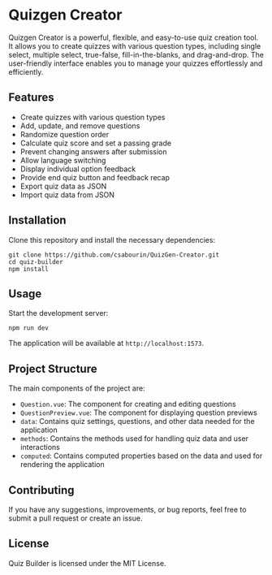 # Quizgen Creator

Quizgen Creator is a powerful, flexible, and easy-to-use quiz creation tool. It allows you to create quizzes with various question types, including single select, multiple select, true-false, fill-in-the-blanks, and drag-and-drop. The user-friendly interface enables you to manage your quizzes effortlessly and efficiently.

## Features

- Create quizzes with various question types
- Add, update, and remove questions
- Randomize question order
- Calculate quiz score and set a passing grade
- Prevent changing answers after submission
- Allow language switching
- Display individual option feedback
- Provide end quiz button and feedback recap
- Export quiz data as JSON
- Import quiz data from JSON

## Installation

Clone this repository and install the necessary dependencies:

```
git clone https://github.com/csabourin/QuizGen-Creator.git
cd quiz-builder
npm install
```

## Usage

Start the development server:

```
npm run dev
```

The application will be available at `http://localhost:1573`.

## Project Structure

The main components of the project are:

- `Question.vue`: The component for creating and editing questions
- `QuestionPreview.vue`: The component for displaying question previews
- `data`: Contains quiz settings, questions, and other data needed for the application
- `methods`: Contains the methods used for handling quiz data and user interactions
- `computed`: Contains computed properties based on the data and used for rendering the application

## Contributing

If you have any suggestions, improvements, or bug reports, feel free to submit a pull request or create an issue.

## License

Quiz Builder is licensed under the MIT License.
